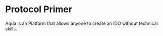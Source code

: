 # Protocol Primer

Aqua is an Platform that allows anyone to create an IDO without technical skills. 






